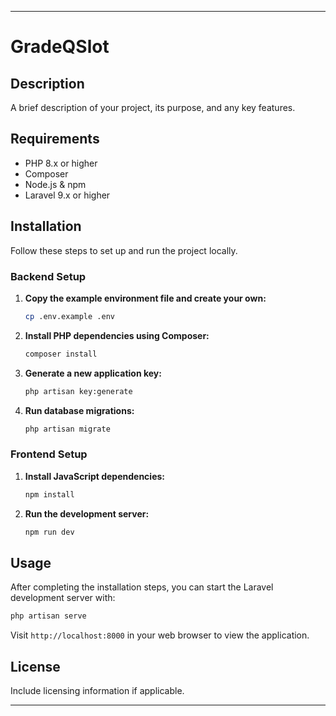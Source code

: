 

---

# GradeQSlot

## Description

A brief description of your project, its purpose, and any key features.

## Requirements

- PHP 8.x or higher
- Composer
- Node.js & npm
- Laravel 9.x or higher

## Installation

Follow these steps to set up and run the project locally.

### Backend Setup

1. **Copy the example environment file and create your own:**

   ```bash
   cp .env.example .env
   ```

2. **Install PHP dependencies using Composer:**

   ```bash
   composer install
   ```

3. **Generate a new application key:**

   ```bash
   php artisan key:generate
   ```

4. **Run database migrations:**

   ```bash
   php artisan migrate
   ```

### Frontend Setup

1. **Install JavaScript dependencies:**

   ```bash
   npm install
   ```

2. **Run the development server:**

   ```bash
   npm run dev
   ```

## Usage

After completing the installation steps, you can start the Laravel development server with:

```bash
php artisan serve
```

Visit `http://localhost:8000` in your web browser to view the application.

## License

Include licensing information if applicable.

---

